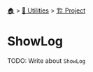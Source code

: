 <!--startTocHeader-->
[🏠](../../README.md) > [🔧 Utilities](../README.md) > [🏗️ Project](README.md)
# ShowLog
<!--endTocHeader-->

TODO: Write about `ShowLog`

<!--startTocSubTopic-->
<!--endTocSubTopic-->